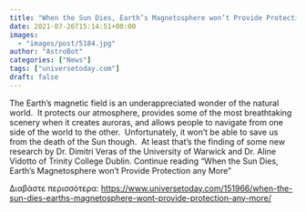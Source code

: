 ```yaml
---
title: "When the Sun Dies, Earth’s Magnetosphere won’t Provide Protection any More"
date: 2021-07-26T15:14:51+00:00
images:
  - "images/post/5184.jpg"
author: "AstroBot"
categories: ["News"]
tags: ["universetoday.com"]
draft: false
---
```


The Earth’s magnetic field is an underappreciated wonder of the natural world.  It protects our atmosphere, provides some of the most breathtaking scenery when it creates auroras, and allows people to navigate from one side of the world to the other.  Unfortunately, it won’t be able to save us from the death of the Sun though.  At least that’s the finding of some new research by Dr. Dimitri Veras of the University of Warwick and Dr. Aline Vidotto of Trinity College Dublin. Continue reading “When the Sun Dies, Earth’s Magnetosphere won’t Provide Protection any More” 

Διαβάστε περισσότερα: https://www.universetoday.com/151966/when-the-sun-dies-earths-magnetosphere-wont-provide-protection-any-more/
